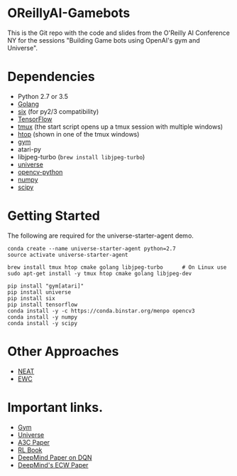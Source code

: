 # OReillyAI-Gamebots

This is the Git repo with the code and slides from the O'Reilly AI Conference NY for the sessions "Building Game bots using OpenAI's gym and Universe".

# Dependencies

* Python 2.7 or 3.5
* [Golang](https://golang.org/doc/install)
* [six](https://pypi.python.org/pypi/six) (for py2/3 compatibility)
* [TensorFlow](https://www.tensorflow.org/)
* [tmux](https://tmux.github.io/) (the start script opens up a tmux session with multiple windows)
* [htop](https://hisham.hm/htop/) (shown in one of the tmux windows)
* [gym](https://pypi.python.org/pypi/gym)
* atari-py
* libjpeg-turbo (`brew install libjpeg-turbo`)
* [universe](https://pypi.python.org/pypi/universe)
* [opencv-python](https://pypi.python.org/pypi/opencv-python)
* [numpy](https://pypi.python.org/pypi/numpy)
* [scipy](https://pypi.python.org/pypi/scipy)

# Getting Started

The following are required for the universe-starter-agent demo.

```
conda create --name universe-starter-agent python=2.7
source activate universe-starter-agent

brew install tmux htop cmake golang libjpeg-turbo      # On Linux use sudo apt-get install -y tmux htop cmake golang libjpeg-dev

pip install "gym[atari]"
pip install universe
pip install six
pip install tensorflow
conda install -y -c https://conda.binstar.org/menpo opencv3
conda install -y numpy
conda install -y scipy
```

# Other Approaches

* [NEAT](https://github.com/HackerHouseYT/OpenAI-NEAT)
* [EWC](https://deepmind.com/blog/enabling-continual-learning-in-neural-networks/)

# Important links.

* [Gym](https://github.com/openai/gym)
* [Universe](https://github.com/openai/universe)
* [A3C Paper](https://arxiv.org/abs/1602.01783)
* [RL Book](http://people.inf.elte.hu/lorincz/Files/RL_2006/SuttonBook.pdf)
* [DeepMind Paper on DQN](http://www.davidqiu.com:8888/research/nature14236.pdf)
* [DeepMind's ECW Paper](https://deepmind.com/blog/enabling-continual-learning-in-neural-networks/)
